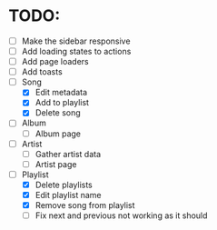 # TODO:

- [ ] Make the sidebar responsive
- [ ] Add loading states to actions
- [ ] Add page loaders
- [ ] Add toasts
- [ ] Song
  - [x] Edit metadata
  - [x] Add to playlist
  - [x] Delete song
- [ ] Album
  - [ ] Album page
- [ ] Artist
  - [ ] Gather artist data
  - [ ] Artist page
- [ ] Playlist
  - [x] Delete playlists
  - [x] Edit playlist name
  - [x] Remove song from playlist
  - [ ] Fix next and previous not working as it should
